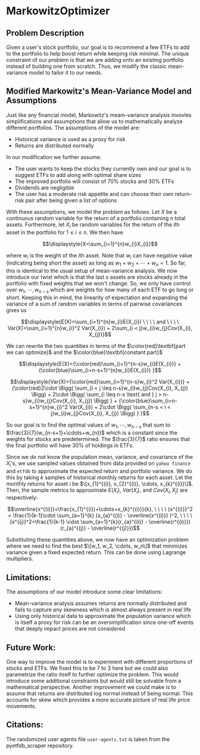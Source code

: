 # MarkowitzOptimizer

## Problem Description
Given a user's stock portfolio, our goal is to recommend a few ETFs to add to the portfolio to help boost return while keeping risk minimal. The unique constraint of our problem is that we are adding onto an existing portfolio instead of building one from scratch. Thus, we modify the classic mean-variance model to tailor it to our needs.

## Modified Markowitz's Mean-Variance Model and Assumptions
Just like any financial model, Markowitz's meam-variance analysis invovles simplifications and assumptions that allow us to mathematically analyze different portfolios. The assumptions of the model are:

- Historical variance is used as a proxy for risk
- Returns are distributed normally

In our modification we further assume:
- The user wants to keep the stocks they currently own and our goal is to suggest ETFs to add along with optimal share sizes
- The improved portfolio will consist of 70% stocks and 30% ETFs
- Dividends are negligible
- The user has a moderate risk appetite and can choose their own return-risk pair after being given a list of options

With these assumptions, we model the problem as follows. Let $X$ be a continuous random variable for the return of a portfolio containing $n$ total assets. Furthermore, let $X_{i}$ be random variables for the return of the $i\text{th}$ asset in the portfolio for $1 \leq i \leq n$. We then have

$$\displaystyle{X=\sum_{i=1}^{n}w_{i}X_{i}}$$

where $w_i$ is the weight of the $i\text{th}$ asset. Note that $w_{i}$ can have negative value (indicating being short the asset) as long as $w_1 + w_2 + \cdots + w_n = 1$. So far, this is identical to the usual setup of mean-variance analysis. We now introduce our twist which is that the last $s$ assets are stocks already in the portfolio with fixed weights that we won't change. So, we only have control over $w_1, \cdots, w_{n-s}$ which are weights for how many of each ETF to go long or short. Keeping this in mind, the linearity of expectation and expanding the variance of a sum of random variables in terms of pairwise covariances gives us

$$\displaystyle{E(X)=\sum_{i=1}^{n}w_{i}E(X_{i}) \ \ \ \ and \ \ \ \ Var(X)=\sum_{i=1}^{n}w_{i}^2 Var(X_{i}) + 2\sum_{i < j}w_{i}w_{j}Cov(X_{i}, X_{j})}$$

We can rewrite the two quantities in terms of the $\color{red}\textbf{part we can optimize}$ and the $\color{blue}\textbf{constant part}$

$$\displaystyle{E(X)={\color{red}\sum_{i=1}^{n-s}w_{i}E(X_{i})} + {\color{blue}\sum_{i=n-s+1}^{n}w_{i}E(X_{i})} }$$ 

$$\displaystyle{Var(X)={\color{red}\sum_{i=1}^{n-s}w_{i}^2 Var(X_{i})} + {\color{red}2\cdot \Bigg( \sum_{i < j \leq n-s}w_{i}w_{j}Cov(X_{i}, X_{j}) \Bigg) + 2\cdot \Bigg( \sum_{i \leq n-s \text{ and } j > n-s}w_{i}w_{j}Cov(X_{i}, X_{j}) \Bigg) } + {\color{blue}\sum_{i=n-s+1}^{n}w_{i}^2 Var(X_{i}) + 2\cdot \Bigg( \sum_{n-s < i < j}w_{i}w_{j}Cov(X_{i}, X_{j}) \Bigg) } }$$

So our goal is to find the optimal values of $w_{1}, \cdots, w_{n-s}$ that sum to $\frac{3}{7}(w_{n-s+1}+\cdots+w_{n})$ which is a constant since the weights for stocks are predetermined. The $\frac{3}{7}$ ratio ensures that the final portfolio will have 30% of holdings in ETFs.

Since we do not know the population mean, variance, and covariance of the $X_{i}$'s, we use sampled values obtained from data provided on `yahoo finance` and `etfdb` to approximate the expected return and portfolio variance. We do this by taking $k$ samples of historical monthly returns for each asset. Let the monthly returns for asset $i$ be $\[x_{1}^{(i)}, x_{2}^{(i)}, \cdots, x_{k}^{(i)}\]$. Then, the sample metrics to approximate $E(X_i)$, $Var(X_i)$, and $Cov(X_i, X_j)$ are respectively:

$$\overline{x^{(i)}}=\frac{x_{1}^{(i)}+\cdots+x_{k}^{(i)}}{k}, \ \ \ \ {s^{(i)}}^2 = \frac{1}{k-1}\cdot \sum_{a=1}^{k} (x_{a}^{(i)} - \overline{x^{(i)}} )^2, \ \ \ \ {s^{ij}}^2=\frac{1}{k-1} \cdot \sum_{a=1}^{k}(r_{a}^{(i)} - \overline{r^{(i)}}) (r_{a}^{(j)} - \overline{r^{(j)}})$$

Substituting these quantities above, we now have an optimization problem where we need to find the best $\[w_1, w_2, \cdots, w_n\]$ that minimizes variance given a fixed expected return. This can be done using Lagrange multipliers.

## Limitations:
The assumptions of our model introduce some clear limitations:
- Mean-variance analysis assumes returns are normally distributed and fails to capture any skewness which is almost always present in real life
- Using only historical data to approximate the population variance which is itself a proxy for risk can be an oversimplification since one-off events that deeply impact prices are not considered

## Future Work:
One way to improve the model is to experiment with different proportions of stocks and ETFs. We fixed this to be 7 to 3 here but we could also parametrize the ratio itself to further optimize the problem. This would introduce some additional constraints but would still be solvable from a mathematical perspective. Another improvement we could make is to assume that returns are distributed log normal instead of being normal. This accounts for skew which provides a more accurate picture of real life price movements.

## Citations:
The randomized user agents file `user-agents.txt` is taken from the pyetfdb_scraper repository.
